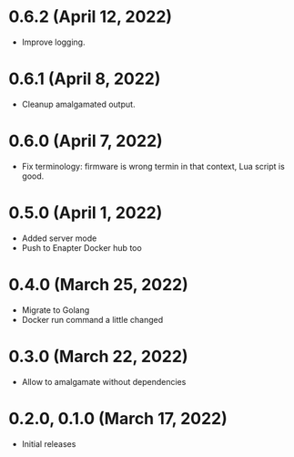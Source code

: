 # 0.6.2 (April 12, 2022)
* Improve logging.

# 0.6.1 (April 8, 2022)
* Cleanup amalgamated output.

# 0.6.0 (April 7, 2022)
* Fix terminology: firmware is wrong termin in that context, Lua script is good.

# 0.5.0 (April 1, 2022)
* Added server mode
* Push to Enapter Docker hub too

# 0.4.0 (March 25, 2022)
* Migrate to Golang
* Docker run command a little changed

# 0.3.0 (March 22, 2022)
* Allow to amalgamate without dependencies

# 0.2.0, 0.1.0 (March 17, 2022)
* Initial releases
